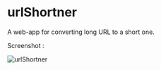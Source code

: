 # urlShortner

A web-app for converting long URL to a short one.

Screenshot :

![urlShortner](https://user-images.githubusercontent.com/19255785/63227753-7b421a00-c207-11e9-86d8-e29823c09eee.png)
